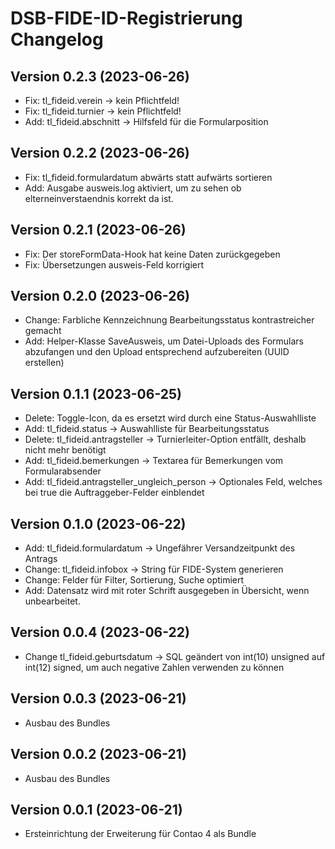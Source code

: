 # DSB-FIDE-ID-Registrierung Changelog

## Version 0.2.3 (2023-06-26)

* Fix: tl_fideid.verein -> kein Pflichtfeld!
* Fix: tl_fideid.turnier -> kein Pflichtfeld!
* Add: tl_fideid.abschnitt -> Hilfsfeld für die Formularposition

## Version 0.2.2 (2023-06-26)

* Fix: tl_fideid.formulardatum abwärts statt aufwärts sortieren
* Add: Ausgabe ausweis.log aktiviert, um zu sehen ob elterneinverstaendnis korrekt da ist.

## Version 0.2.1 (2023-06-26)

* Fix: Der storeFormData-Hook hat keine Daten zurückgegeben
* Fix: Übersetzungen ausweis-Feld korrigiert

## Version 0.2.0 (2023-06-26)

* Change: Farbliche Kennzeichnung Bearbeitungsstatus kontrastreicher gemacht
* Add: Helper-Klasse SaveAusweis, um Datei-Uploads des Formulars abzufangen und den Upload entsprechend aufzubereiten (UUID erstellen)

## Version 0.1.1 (2023-06-25)

* Delete: Toggle-Icon, da es ersetzt wird durch eine Status-Auswahlliste
* Add: tl_fideid.status -> Auswahlliste für Bearbeitungsstatus
* Delete: tl_fideid.antragsteller -> Turnierleiter-Option entfällt, deshalb nicht mehr benötigt
* Add: tl_fideid.bemerkungen -> Textarea für Bemerkungen vom Formularabsender
* Add: tl_fideid.antragsteller_ungleich_person -> Optionales Feld, welches bei true die Auftraggeber-Felder einblendet

## Version 0.1.0 (2023-06-22)

* Add: tl_fideid.formulardatum -> Ungefährer Versandzeitpunkt des Antrags
* Change: tl_fideid.infobox -> String für FIDE-System generieren
* Change: Felder für Filter, Sortierung, Suche optimiert
* Add: Datensatz wird mit roter Schrift ausgegeben in Übersicht, wenn unbearbeitet.

## Version 0.0.4 (2023-06-22)

* Change tl_fideid.geburtsdatum -> SQL geändert von int(10) unsigned auf int(12) signed, um auch negative Zahlen verwenden zu können

## Version 0.0.3 (2023-06-21)

* Ausbau des Bundles

## Version 0.0.2 (2023-06-21)

* Ausbau des Bundles

## Version 0.0.1 (2023-06-21)

* Ersteinrichtung der Erweiterung für Contao 4 als Bundle
